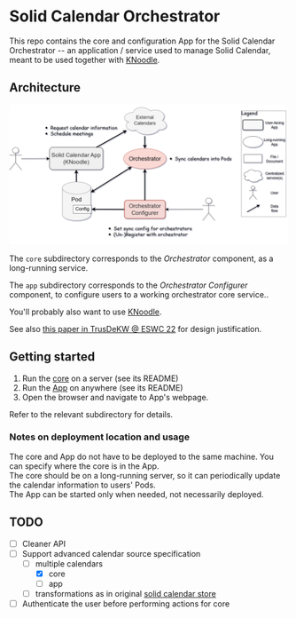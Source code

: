 # Solid Calendar Orchestrator

This repo contains the core and configuration App for the Solid Calendar Orchestrator -- an application / service used to manage Solid Calendar, meant to be used together with [KNoodle](https://github.com/OxfordHCC/knoodle).

## Architecture

![](SolidCalendarArchitecture.png)

The `core` subdirectory corresponds to the *Orchestrator* component, as a long-running service.

The `app` subdirectory corresponds to the *Orchestrator Configurer* component, to configure users to a working orchestrator core service..

You'll probably also want to use [KNoodle](https://github.com/OxfordHCC/knoodle).

See also [this paper in TrusDeKW @ ESWC 22](https://ceur-ws.org/Vol-3443/ESWC_2023_TrusDeKW_paper_9130.pdf) for design justification.

## Getting started

1. Run the [core](core) on a server (see its README)
2. Run the [App](app) on anywhere (see its README)
3. Open the browser and navigate to App's webpage.

Refer to the relevant subdirectory for details.

### Notes on deployment location and usage

The core and App do not have to be deployed to the same machine. You can specify where the core is in the App.  
The core should be on a long-running server, so it can periodically update the calendar information to users' Pods.  
The App can be started only when needed, not necessarily deployed. 

## TODO

- [ ] Cleaner API
- [ ] Support advanced calendar source specification
     - [ ] multiple calendars
          - [x] core
          - [ ] app
     - [ ] transformations as in original [solid calendar store](https://github.com/KNowledgeOnWebScale/solid-calendar-store)
- [ ] Authenticate the user before performing actions for core